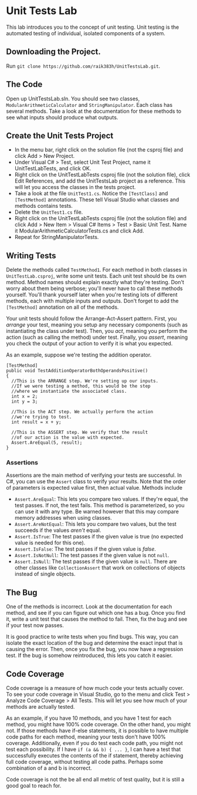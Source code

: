 # Unit Tests Lab

This lab introduces you to the concept of unit testing.
Unit testing is the automated testing of individual, isolated components of a system.

## Downloading the Project.
Run `git clone https://github.com/raik383h/UnitTestsLab.git`.

## The Code
Open up UnitTestsLab.sln. You should see two classes, `ModularArithmeticCalculator` and `StringManipulator`.
Each class has several methods. Take a look at the documentation for these methods to see what inputs should
produce what outputs.

## Create the Unit Tests Project
* In the menu bar, right click on the solution file (not the csproj file) and click Add > New Project.
* Under Visual C# > Test, select Unit Test Project, name it UnitTestLabTests, and click OK.
* Right click on the UnitTestLabTests csproj file (not the solution file), click Edit References, and add
the UnitTestsLab project as a reference. This will let you access the classes in the tests project.
* Take a look at the file `UnitTest1.cs`. Notice the `[TestClass]` and `[TestMethod]` annotations.
These tell Visual Studio what classes and methods contains tests.
* Delete the `UnitTest1.cs` file.
* Right click on the UnitTestLabTests csproj file (not the solution file) and click
Add > New Item > Visual C# Items > Test > Basic Unit Test. Name it ModularArithmeticCalculatorTests.cs and click Add.
* Repeat for StringManipulatorTests.

## Writing Tests
Delete the methods called `TestMethod1`. For each method in both classes in `UnitTestLab.csproj`, write some unit tests.
Each unit test should be its own method. Method names should explain exactly what they're testing. Don't
worry about them being verbose; you'll never have to call these methods yourself. You'll thank yourself later
when you're testing lots of different methods, each with multiple inputs and outputs. Don't forget to add the `[TestMethod]`
annotation on all of the methods.

Your unit tests should follow the Arrange-Act-Assert pattern. First, you _arrange_ your test, meaning you
setup any necessary components (such as instantiating the class under test). Then, you _act_, meaning you
perform the action (such as calling the method) under test. Finally, you _assert_, meaning you check
the output of your action to verify it is what you expected.

As an example, suppose we're testing the addition operator.
```
[TestMethod]
public void TestAdditionOperatorBothOperandsPositive()
{
  //This is the ARRANGE step. We're setting up our inputs.
  //If we were testing a method, this would be the step
  //where we instantiate the associated class.
  int x = 2;
  int y = 3;
  
  //This is the ACT step. We actually perform the action
  //we're trying to test.
  int result = x + y;
  
  //This is the ASSERT step. We verify that the result
  //of our action is the value with expected.
  Assert.AreEqual(5, result);
}
```

### Assertions
Assertions are the main method of verifying your tests are successful. In C#, you can use the `Assert`
class to verify your results. Note that the order of parameters is expected value first, then actual value.
Methods include
* `Assert.AreEqual`: This lets you compare two values. If they're equal, the test passes. If not, the test fails.
This method is parameterized, so you can use it with any type. Be warned however that this may compare memory addresses
when using classes.
* `Assert.AreNotEqual`: This lets you compare two values, but the test succeeds if the values _aren't_ equal.
* `Assert.IsTrue`: The test passes if the given value is true (no expected value is needed for this one).
* `Assert.IsFalse`: The test passes if the given value is _false_.
* `Assert.IsNotNull`: The test passes if the given value is not `null`.
* `Assert.IsNull`: The test passes if the given value is `null`.
There are other classes like `CollectionAssert` that work on collections of objects instead of single objects.

## The Bug
One of the methods is incorrect. Look at the documentation for each method, and see if you can figure out which
one has a bug. Once you find it, write a unit test that causes the method to fail. Then, fix the bug and see
if your test now passes.

It is good practice to write tests when you find bugs. This way, you can isolate the exact location of the bug
and determine the exact input that is causing the error. Then, once you fix the bug, you now have a regression
test. If the bug is somehow reintroduced, this lets you catch it easier.

## Code Coverage
Code coverage is a measure of how much code your tests actually cover. To see your code coverage in Visual Studio, go to the menu and click Test > Analyze Code Coverage > All Tests. This will let you see how much of your methods are actually tested.

As an example, if you have 10 methods, and you have 1 test for each method, you might have 100% code coverage. On the other hand, you might not. If those methods have if-else statements, it is possible to have multiple code paths for each method, meaning your tests don't have 100% coverage. Additionally, even if you do test each code path, you might not test each possibility. If I have `if (a && b) { ... }`, I can have a test that successfully executes the contents of the if statement, thereby achieving full code coverage, without testing all code paths. Perhaps some combination of a and b is incorrect.

Code coverage is not the be all end all metric of test quality, but it is still a good goal to reach for.
